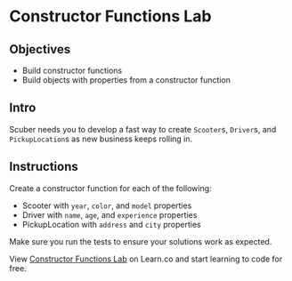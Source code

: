 # Constructor Functions Lab

## Objectives   
+ Build constructor functions
+ Build objects with properties from a constructor function

## Intro

Scuber needs you to develop a fast way to create `Scooter`s, `Driver`s, and `PickupLocation`s as new business keeps rolling in.

## Instructions

Create a constructor function for each of the following:
+ Scooter with `year`, `color`, and `model` properties
+ Driver with `name`, `age`, and `experience` properties
+ PickupLocation with `address` and `city` properties

Make sure you run the tests to ensure your solutions work as expected.

<p class='util--hide'>View <a href='https://learn.co/lessons/js-object-oriented-constructor-functions-lab'>Constructor Functions Lab</a> on Learn.co and start learning to code for free.</p>
